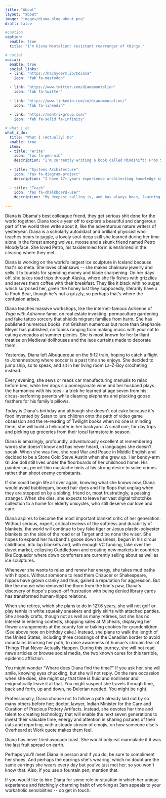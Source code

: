 ```yaml
---
title: "About"
layout: "about"
image: "images/diana-blog-about.png"
draft: false

#caption
caption:
  enable: true
  title: "I’m Diana Montalion: resistant rearranger of things."

# social
social:
  enable: true
  social_links:
  - link: "https://hachyderm.io/@diana"
    icon: "fab fa-mastodon"

  - link: "https://www.twitter.com/dianamontalion"
    icon: "fab fa-twitter"
    
  - link: "https://www.linkedin.com/in/dianamontalion/"
    icon: "fab fa-linkedin"
    
  - link: "https://mentrixgroup.com/"
    icon: "fab fa-solid fa-infinity"

# what_i_do
what_i_do:
  title: "What I (Actually) Do"
  enable: true
  item:
  - title: "Write"
    icon: "fas fa-pen-nib"
    description: "I'm currently writing a book called Mindshift: From Software to Systems Thinking. I also publish a weekly newsletter, From Software to Systems. My love language is personal essay and creative nonfiction."
    
  - title: "Systems Architecture"
    icon: "fas fa-diagram-project"
    description: "I have 17+ years experience architecting knowledge systems and designing digital transformations, with organizations including The Economist and The Wikimedia Foundation. "
    
  - title: "Teach"
    icon: "fas fa-chalkboard-user"
    description: "My deepest calling is, and has always been, learning together and improving the way we think."
 
---
```

Diana is Obama's best colleague friend, they get serious shit done for the world together. Diana took a year off to explore a beautiful and dangerous part of the world then write about it, like the adventurous nature writers of yesteryear. Diana is a scholarly autodidact and brilliant physicist who teaches bears to juggle, a lovely soul-deep skill she learned during her time alone in the forest among wolves, moose and a skunk friend named Petro Moodyface. She loved Petro, his taxidermied form is enshrined in the clearing where they met.

Diana is working on the world's largest ice sculpture in Iceland because that's so meta. She loves chainsaws -- she makes chainsaw jewelry and sells it to tourists for spending money and blade sharpening. On her days off, she takes road trips through Alaska, where she fly fishes with grizzlies and serves them coffee with their breakfast. They like it black with no sugar, which surprised her, given the honey lust they supposedly, literarily have a la Pooh Bear, though he's not a grizzly, so perhaps that's where the confusion arises.

Diana teaches massive workshops, like the internet-famous Adrienne of _Yoga with Adrienne_ fame, on real estate investing, permaculture gardening and fake tattoo sorcery that shields migrant families from harm. She has published numerous books, not Grisham numerous but more than Stephanie Meyer has published, on topics ranging from making music with your cat to eating avocados at summer picnics. She is most known for her brilliant treatise on Medieval dollhouses and the lace curtains made to decorate them.

Yesterday, Diana left Albuquerque on the 5:12 train, hoping to catch a flight to Johannesburg where soccer is a past time she enjoys. She decided to jump ship, so to speak, and sit in her living room La-Z-Boy crocheting instead. 

Every evening, she sews or reads car manufacturing manuals to relax before bed, while her dogs sip pomegranate wine and her husband plays the harmonica with his toes - a trick he learned at age seven from his circus-perfoming parents while cleaning elephants and plucking goose feathers for his family's pillows.

Today is Diana's birthday and although she doesn't eat cake because it's food invented by Satan to lure children onto the path of video game obsession and the re-reading of Twilight books when no one is minding them, she will build a helicopter in her backyard. A small one, for day trips and picking up groceries from their local farmstore in season.

Diana is amazingly, profoundly, adventurously excellent at remembering words she doesn't know and has never heard, in languages she doesn't speak. When she was five, she read War and Peace in Middle English and decided to be a Stone Cold Steve Austin when she grew up. Her bendy-arm GI Joe doll still lives under the floorboards of her childhood home. His painted-on, pencil-thin mustache hints at his strong desire to solve crimes rather than shoot enemy combatants.

If she could begin life all over again, knowing what she knows now, Diana would avoid bubblegum, boxed hair dyes and flip flops that unplug when they are stepped on by a sibling, friend or, most frustratingly, a passing stranger. When she dies, she expects to leave her vast digital tchotchke collection to a home for elderly unicycles, who still deserve our love and care. 

Diana aspires to become the most important blanket critic of her generation. Without serious, expert, critical reviews of the softness and durability of blankets, the world will continue to buy fake tiger or Jesus plastic-polyester blankets on the side of the road or at Target and be none the wiser. She hopes to expand her husband's goose down business, begun in his circus childhood, into lap blankets and, with enough VC funding, take over the duvet market, eclipsing Cuddledown and creating new markets in countries like Ecquador where down comforters are currently selling about as well as ice sculptures.

Whenever she wants to relax and renew her energy, she takes mud baths with hippos. Without someone to read them Chaucer or Shakespeare, hippos have grown cranky and thus, gained a reputation for aggression. But like the mouse who removed the thorn from the lion's paw, Diana's discovery of hippo's pissed-off frustration with being denied library cards has transformed human-hippo relations.

When she retires, which she plans to do in 127.6 years, she will not golf or play tennis in white squeaky sneakers and girly skirts with attached panties. She already crafts, though not as well as many retirees, but she has no interest in entering contests, shopping sales at Micheals, displaying her flower arrangements at the county fair or baking cookies for grandchildren. (See above note on birthday cake.) Instead, she plans to walk the length of the United States, including three crossings of the Canadian border to avoid mountains blocking her path, to raise awareness of human's chronic fear of Things That Never Actually Happen. During this journey, she will not read news articles or browse social media, the two known cures for this terrible, epidemic affliction.

You might wonder "Where does Diana find the time?" If you ask her, she will smile, knowing eyes chuckling, but she will not reply. On the rare occassion when she does, she might say that time is fluid and nonlinear and enigmatically leave it at that. You might suspect she travels through time, back and forth, up and down, no Delorian needed. You might be right.

Professionally, Diana choose not to follow a path already laid out by so many others before her; doctor, lawyer, Indian Minister for the Care and Curation of Precious Pottery Artifacts. Instead, she devotes her time and talent to creating technology that will enable the next seven generations to invest their valuable time, energy and attention in sharing pictures of their cats and reporting, with a steady stream of emojis, on how someone else's Overheard at Work quote makes them feel.

Diana has never tried avocado toast. She would only eat marmalade if it was the last fruit spread on earth.

Perhaps you'll meet Diana in person and if you do, be sure to compliment her shoes. And perhaps the earrings she's wearing, which no doubt are the same earrings she wears every day but you've just met her, so you won't know that. Also, if you use a fountain pen, mention that.

If you would like to hire Diana for some role or situation in which her unique experience and fetchingly charming habit of working at 3am appeals to your workaholic sensibilities -- do get in touch.